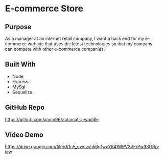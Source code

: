 # E-commerce Store

## Purpose 
As a manager at an internet retail company, I want a back end for my e-commerce website that uses the latest technologies so that my company can compete with other e-commerce companies.

## Built With 
* Node
* Express
* MySql 
* Sequelize

## GitHub Repo
https://github.com/aarce96/automatic-waddle 

## Video Demo
https://drive.google.com/file/d/1oE_cwsvohh6qfwpY841WPV3dErPw38O9/view